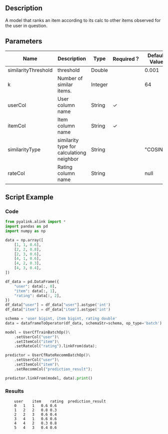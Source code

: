 ## Description
A model that ranks an item according to its calc to other items observed for the user in question.

## Parameters
| Name | Description | Type | Required？ | Default Value |
| --- | --- | --- | --- | --- |
| similarityThreshold | threshold | Double |  | 0.001 |
| k | Number of similar items. | Integer |  | 64 |
| userCol | User column name | String | ✓ |  |
| itemCol | Item column name | String | ✓ |  |
| similarityType | similarity type for calculationg neighbor | String |  | "COSINE" |
| rateCol | Rating column name | String |  | null |

## Script Example
### Code

```python
from pyalink.alink import *
import pandas as pd
import numpy as np

data = np.array([
    [1, 1, 0.6],
    [2, 2, 0.8],
    [2, 3, 0.6],
    [4, 1, 0.6],
    [4, 2, 0.3],
    [4, 3, 0.4],
])

df_data = pd.DataFrame({
    "user": data[:, 0],
    "item": data[:, 1],
    "rating": data[:, 2],
})
df_data["user"] = df_data["user"].astype('int')
df_data["item"] = df_data["item"].astype('int')

schema = 'user bigint, item bigint, rating double'
data = dataframeToOperator(df_data, schemaStr=schema, op_type='batch')

model = UserCfTrainBatchOp()\
    .setUserCol("user")\
    .setItemCol("item")\
    .setRateCol("rating").linkFrom(data);

predictor = UserCfRateRecommBatchOp()\
    .setUserCol("user")\
    .setItemCol("item")\
    .setRecommCol("prediction_result");

predictor.linkFrom(model, data).print()
```

### Results
```
	user	item	rating	prediction_result
    0	1	1	0.6	0.6
    1	2	2	0.8	0.3
    2	2	3	0.6	0.4
    3	4	1	0.6	0.6
    4	4	2	0.3	0.8
    5	4	3	0.4	0.6
```
